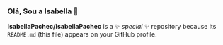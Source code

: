 ### Olá, Sou a Isabella 👋


**IsabellaPachec/IsabellaPachec** is a ✨ _special_ ✨ repository because its `README.md` (this file) appears on your GitHub profile.


